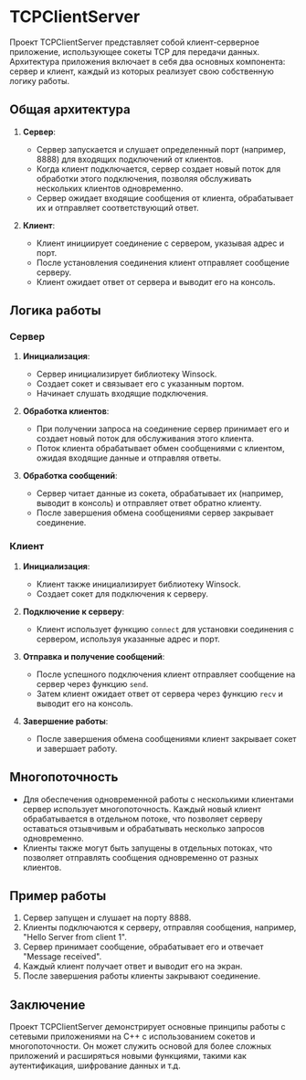 # TCPClientServer

Проект TCPClientServer представляет собой клиент-серверное приложение, использующее сокеты TCP для передачи данных. Архитектура приложения включает в себя два основных компонента: сервер и клиент, каждый из которых реализует свою собственную логику работы.

## Общая архитектура

1. **Сервер**:
   - Сервер запускается и слушает определенный порт (например, 8888) для входящих подключений от клиентов.
   - Когда клиент подключается, сервер создает новый поток для обработки этого подключения, позволяя обслуживать нескольких клиентов одновременно.
   - Сервер ожидает входящие сообщения от клиента, обрабатывает их и отправляет соответствующий ответ.

2. **Клиент**:
   - Клиент инициирует соединение с сервером, указывая адрес и порт.
   - После установления соединения клиент отправляет сообщение серверу.
   - Клиент ожидает ответ от сервера и выводит его на консоль.

## Логика работы

### Сервер

1. **Инициализация**:
   - Сервер инициализирует библиотеку Winsock.
   - Создает сокет и связывает его с указанным портом.
   - Начинает слушать входящие подключения.

2. **Обработка клиентов**:
   - При получении запроса на соединение сервер принимает его и создает новый поток для обслуживания этого клиента.
   - Поток клиента обрабатывает обмен сообщениями с клиентом, ожидая входящие данные и отправляя ответы.

3. **Обработка сообщений**:
   - Сервер читает данные из сокета, обрабатывает их (например, выводит в консоль) и отправляет ответ обратно клиенту.
   - После завершения обмена сообщениями сервер закрывает соединение.

### Клиент

1. **Инициализация**:
   - Клиент также инициализирует библиотеку Winsock.
   - Создает сокет для подключения к серверу.

2. **Подключение к серверу**:
   - Клиент использует функцию `connect` для установки соединения с сервером, используя указанные адрес и порт.

3. **Отправка и получение сообщений**:
   - После успешного подключения клиент отправляет сообщение на сервер через функцию `send`.
   - Затем клиент ожидает ответ от сервера через функцию `recv` и выводит его на консоль.

4. **Завершение работы**:
   - После завершения обмена сообщениями клиент закрывает сокет и завершает работу.

## Многопоточность

- Для обеспечения одновременной работы с несколькими клиентами сервер использует многопоточность. Каждый новый клиент обрабатывается в отдельном потоке, что позволяет серверу оставаться отзывчивым и обрабатывать несколько запросов одновременно.
- Клиенты также могут быть запущены в отдельных потоках, что позволяет отправлять сообщения одновременно от разных клиентов.

## Пример работы

1. Сервер запущен и слушает на порту 8888.
2. Клиенты подключаются к серверу, отправляя сообщения, например, "Hello Server from client 1".
3. Сервер принимает сообщение, обрабатывает его и отвечает "Message received".
4. Каждый клиент получает ответ и выводит его на экран.
5. После завершения работы клиенты закрывают соединение.

## Заключение

Проект TCPClientServer демонстрирует основные принципы работы с сетевыми приложениями на C++ с использованием сокетов и многопоточности. Он может служить основой для более сложных приложений и расширяться новыми функциями, такими как аутентификация, шифрование данных и т.д.
